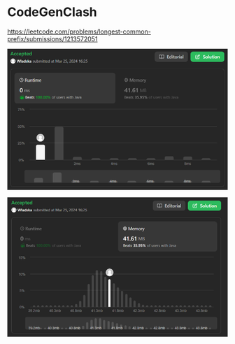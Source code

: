 # CodeGenClash

https://leetcode.com/problems/longest-common-prefix/submissions/1213572051

![runtime](./images/leetcodesummary/runtime.png)

![memory](./images/leetcodesummary/memory.png)